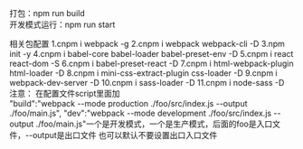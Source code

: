 打包：npm run build </br>
开发模式运行：npm run start

相关包配置
1.cnpm i webpack -g
2.cnpm i webpack webpack-cli -D
3.npm init -y
4.cnpm i babel-core babel-loader babel-preset-env -D
5.cnpm i react react-dom -S
6.cnpm i babel-preset-react -D
7.cnpm i html-webpack-plugin html-loader -D
8.cnpm i mini-css-extract-plugin css-loader -D
9.cnpm i webpack-dev-server -D
10.cnpm i sass-loader -D
11.cnpm i node-sass -D
注意：
    在配置文件script里面加   
		"build":"webpack --mode production ./foo/src/index.js --output ./foo/main.js",
		"dev":"webpack --mode development ./foo/src/index.js --output ./foo/main.js"一个是开发模式，一个是生产模式，后面的foo是入口文件，--output是出口文件
	也可以默认不要设置出口入口文件
   

